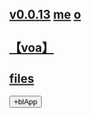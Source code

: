﻿## [v0.0.13](https://github.com/littleflute/AS-IT-IS/edit/master/README.md) [me](https://littleflute.github.io/AS-IT-IS/) [o](https://learningenglish.voanews.com/z/3521)
## [【voa】](https://littleflute.github.io/voa)
## [files](files)

<div id = "id_div_4_plx">
  <button id = "id_btn_4_blApp">+blApp</button> 
</div> 

<script src="https://littleflute.github.io/JavaScript/w3.js"></script>
<script src="https://littleflute.github.io/JavaScript/blclass.js" ></script>
<script src="https://littleflute.github.io/JavaScript/blApp.js"></script>


